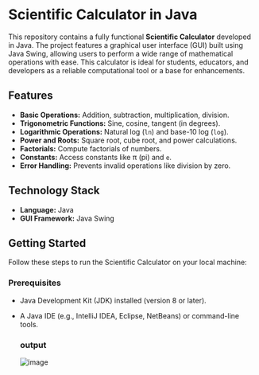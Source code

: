 # Scientific Calculator in Java

This repository contains a fully functional **Scientific Calculator** developed in Java. The project features a graphical user interface (GUI) built using Java Swing, allowing users to perform a wide range of mathematical operations with ease. This calculator is ideal for students, educators, and developers as a reliable computational tool or a base for enhancements.

## Features

- **Basic Operations:** Addition, subtraction, multiplication, division.
- **Trigonometric Functions:** Sine, cosine, tangent (in degrees).
- **Logarithmic Operations:** Natural log (`ln`) and base-10 log (`log`).
- **Power and Roots:** Square root, cube root, and power calculations.
- **Factorials:** Compute factorials of numbers.
- **Constants:** Access constants like π (pi) and `e`.
- **Error Handling:** Prevents invalid operations like division by zero.

## Technology Stack

- **Language:** Java
- **GUI Framework:** Java Swing

## Getting Started

Follow these steps to run the Scientific Calculator on your local machine:

### Prerequisites

- Java Development Kit (JDK) installed (version 8 or later).
- A Java IDE (e.g., IntelliJ IDEA, Eclipse, NetBeans) or command-line tools.

  ### output
  ![image](https://github.com/user-attachments/assets/b0e9fb7b-d155-4961-b6aa-5d054b8fb691)
